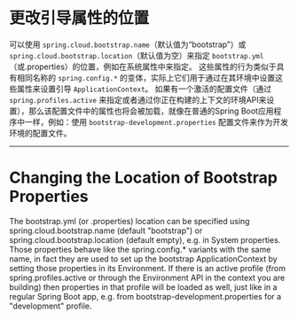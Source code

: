 # 更改引导属性的位置

可以使用 `spring.cloud.bootstrap.name`（默认值为“bootstrap”）或 `spring.cloud.bootstrap.location`（默认值为空）来指定 `bootstrap.yml`（或.properties）的位置，例如在系统属性中来指定。 这些属性的行为类似于具有相同名称的 `spring.config.*` 的变体，实际上它们用于通过在其环境中设置这些属性来设置引导 `ApplicationContext`。 如果有一个激活的配置文件（通过 `spring.profiles.active` 来指定或者通过你正在构建的上下文的环境API来设置），那么该配置文件中的属性也将会被加载，就像在普通的Spring Boot应用程序中一样，例如：使用 `bootstrap-development.properties` 配置文件来作为开发环境的配置文件。

---

# Changing the Location of Bootstrap Properties

The bootstrap.yml (or .properties) location can be specified using spring.cloud.bootstrap.name (default "bootstrap") or spring.cloud.bootstrap.location (default empty), e.g. in System properties. Those properties behave like the spring.config.* variants with the same name, in fact they are used to set up the bootstrap ApplicationContext by setting those properties in its Environment. If there is an active profile (from spring.profiles.active or through the Environment API in the context you are building) then properties in that profile will be loaded as well, just like in a regular Spring Boot app, e.g. from bootstrap-development.properties for a "development" profile.